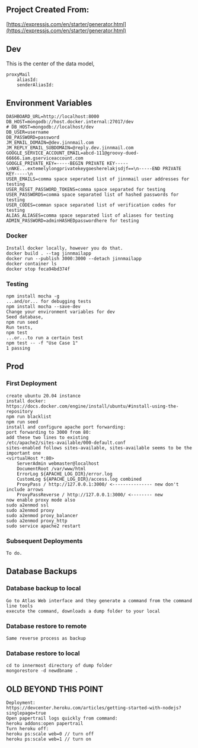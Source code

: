 ## Project Created From:

[https://expressjs.com/en/starter/generator.html](https://expressjs.com/en/starter/generator.html)

## Dev

This is the center of the data model,

```
proxyMail
    aliasId: 
    senderAliasId:
```

## Environment Variables
```
DASHBOARD_URL=http://localhost:8000
DB_HOST=mongodb://host.docker.internal:27017/dev
# DB_HOST=mongodb://localhost/dev
DB_USER=username
DB_PASSWORD=password
JM_EMAIL_DOMAIN=@dev.jinnmail.com
JM_REPLY_EMAIL_SUBDOMAIN=@reply.dev.jinnmail.com
GOOGLE_SERVICE_ACCOUNT_EMAIL=abcd-111@groovy-dued-66666.iam.gserviceaccount.com
GOOGLE_PRIVATE_KEY=-----BEGIN PRIVATE KEY-----\nNKE...extemelylongprivatekeygoesherelakjsdjf==\n-----END PRIVATE KEY-----\n
USER_EMAILS=comma space seperated list of jinnmail user addresses for testing
USER_RESET_PASSWORD_TOKENS=comma space separated for testing
USER_PASSWORDS=comma space separated list of hashed passwords for testing
USER_CODES=comman space separated list of verification codes for testing
ALIAS_ALIASES=comma space separated list of aliases for testing
ADMIN_PASSWORD=adminHASHEDpasswordhere for testing
```

### Docker
```
Install docker locally, however you do that.
docker build . --tag jinnmailapp
docker run --publish 3000:3000 --detach jinnmailapp
docker container ls
docker stop feca94bd374f
```

### Testing
```
npm install mocha -g
...and/or... for debugging tests
npm install mocha --save-dev
Change your environment variables for dev
Seed database,
npm run seed
Run tests,
npm test
...or...to run a certain test
npm test -- -f "Use Case 1"
1 passing
```

## Prod

### First Deployment
```
create ubuntu 20.04 instance
install docker:
https://docs.docker.com/engine/install/ubuntu/#install-using-the-repository
npm run blacklist
npm run seed
install and configure apache port forwarding:
port forwarding to 3000 from 80:
add these two lines to existing
/etc/apache2/sites-available/000-default.conf
sites-enabled follows sites-available, sites-available seems to be the important one
<virtualHost *:80>
    ServerAdmin webmaster@localhost
    DocumentRoot /var/www/html
    ErrorLog ${APACHE_LOG_DIR}/error.log
    CustomLog ${APACHE_LOG_DIR}/access.log combined
    ProxyPass / http://127.0.0.1:3000/ <--------------- new don't include arrows
    ProxyPassReverse / http://127.0.0.1:3000/ <-------- new 
now enable proxy mode also
sudo a2enmod ssl
sudo a2enmod proxy
sudo a2enmod proxy_balancer
sudo a2enmod proxy_http
sudo service apache2 restart
```

### Subsequent Deployments
```
To do.

```

## Database Backups

### Database backup to local
```
Go to Atlas Web interface and they generate a command from the command line tools
execute the command, downloads a dump folder to your local
```

### Database restore to remote
```
Same reverse process as backup
```

### Database restore to local
```
cd to innermost directory of dump folder
mongorestore -d newdbname .
```

## OLD BEYOND THIS POINT
```
Deployment:
https://devcenter.heroku.com/articles/getting-started-with-nodejs?singlepage=true
Open papertrail logs quickly from command:
heroku addons:open papertrail
Turn heroku off:
heroku ps:scale web=0 // turn off
heroku ps:scale web=1 // turn on
```